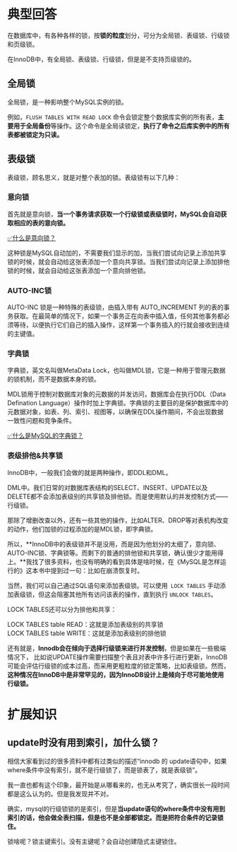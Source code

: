 # 典型回答

在数据库中，有各种各样的锁，按**锁的粒度**划分，可分为全局锁、表级锁、行级锁和页级锁。

在InnoDB中，有全局锁、表级锁、行级锁，但是是不支持页级锁的。

## 全局锁

全局锁，是一种影响整个MySQL实例的锁。

例如，`FLUSH TABLES WITH READ LOCK` 命令会锁定整个数据库实例的所有表，**主要用于全局备份**等操作。这个命令是全局读锁定，**执行了命令之后库实例中的所有表都被锁定为只读。**

## 表级锁

表级锁，顾名思义，就是对整个表加的锁。表级锁有以下几种：


### 意向锁
首先就是意向锁，**当一个事务请求获取一个行级锁或表级锁时，MySQL会自动获取相应的表的意向锁。**

[✅什么是意向锁？](https://www.yuque.com/hollis666/fo22bm/zf7nalngrigml547?view=doc_embed)

这种锁是MySQL自动加的，不需要我们显示的加，当我们尝试向记录上添加共享锁的时候，就会自动给这张表添加一个意向共享锁。当我们尝试向记录上添加排他锁的时候，就会自动给这张表添加一个意向排他锁。

### AUTO-INC锁

AUTO-INC 锁是一种特殊的表级锁，由插入带有 AUTO_INCREMENT 列的表的事务获取。在最简单的情况下，如果一个事务正在向表中插入值，任何其他事务都必须等待，以便执行它们自己的插入操作，这样第一个事务插入的行就会接收到连续的主键值。

### 字典锁

字典锁，英文名叫做MetaData Lock，也叫做MDL锁，它是一种用于管理元数据的锁机制，而不是数据本身的锁。

MDL锁用于控制对数据库对象的元数据的并发访问，数据库会在执行DDL（Data Defination Language）操作时加上字典锁。字典锁的主要目的是保护数据库中的元数据对象，如表、列、索引、视图等，以确保在DDL操作期间，不会出现数据一致性问题和竞争条件。

[✅什么是MySQL的字典锁？](https://www.yuque.com/hollis666/fo22bm/ru6eaoolefdo0lor?view=doc_embed)

### 表级排他&共享锁

InnoDB中，一般我们会做的就是两种操作，即DDL和DML。

DML中。我们日常的对数据库表结构的SELECT、INSERT、UPDATE以及DELETE都不会添加表级别的共享锁及排他锁。而是使用默认的并发控制方式——行级锁。

那除了增删改查以外，还有一些其他的操作，比如ALTER、DROP等对表机构改变的动作，他们加锁的过程添加的是MDL锁，即字典锁。

所以，**InnoDB中的表级锁并不是没用，而是因为他划分的太细了，意向锁、AUTO-INC锁、字典锁等。而剩下的普通的排他锁和共享锁，确认很少才能用得上。**我找了很多资料，也没有明确的看到具体是啥时候，在《MySQL是怎样运行的》这本书中提到过一句：比如在崩溃恢复时。

当然，我们可以自己通过SQL语句来添加表级锁。可以使用` LOCK TABLES` 手动添加表级锁，但这会阻塞其他所有访问该表的操作，直到执行 `UNLOCK TABLES`。

LOCK TABLES还可以分为排他和共享：

LOCK TABLES table READ：这就是添加表级别的共享锁<br />LOCK TABLES table WRITE：这就是添加表级别的排他锁

还有就是，**Innodb会在倾向于选择行级锁来进行并发控制**，但是如果在一些极端情况下， 比如说UPDATE操作需要扫描整个表且对表中许多行进行更新，InnoDB可能会评估行级锁的成本过高，而采用更粗粒度的锁定策略，比如表级锁。然而，**这种情况在InnoDB中是非常罕见的，因为InnoDB设计上是倾向于尽可能地使用行级锁。**
# 扩展知识

## update时没有用到索引，加什么锁？

相信大家看到过的很多资料中都有过类似的描述“innodb 的 update语句中，如果where条件中没有索引，就不是行级锁了，而是锁表了，就是表级锁”。

我一直也都有这个印象，最开始是从哪看来的，也无从考究了，确实很长一段时间都是这么认为的。但是我发现并不对。

确实，mysql的行级锁锁的是索引，但是**当update语句的where条件中没有用到索引的话，他会做全表扫描，但是也不是全部都锁定。而是把符合条件的记录锁住。**

锁啥呢？锁主键索引。没有主键呢？会自动创建隐式主键锁住。






